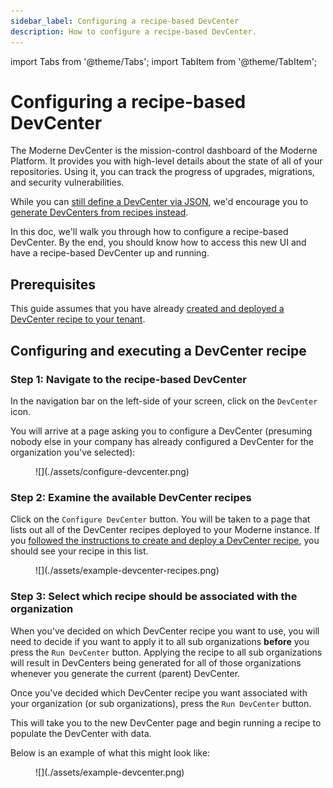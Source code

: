 ```yaml
---
sidebar_label: Configuring a recipe-based DevCenter
description: How to configure a recipe-based DevCenter.
---
```


import Tabs from '@theme/Tabs';
import TabItem from '@theme/TabItem';

# Configuring a recipe-based DevCenter

The Moderne DevCenter is the mission-control dashboard of the Moderne Platform. It provides you with high-level details about the state of all of your repositories. Using it, you can track the progress of upgrades, migrations, and security vulnerabilities.

While you can [still define a DevCenter via JSON](./dev-center.md), we'd encourage you to [generate DevCenters from recipes instead](./creating-a-devcenter-recipe.md). 

In this doc, we'll walk you through how to configure a recipe-based DevCenter. By the end, you should know how to access this new UI and have a recipe-based DevCenter up and running.

## Prerequisites

This guide assumes that you have already [created and deployed a DevCenter recipe to your tenant](./creating-a-devcenter-recipe.md).

## Configuring and executing a DevCenter recipe

### Step 1: Navigate to the recipe-based DevCenter

In the navigation bar on the left-side of your screen, click on the `DevCenter` icon.

You will arrive at a page asking you to configure a DevCenter (presuming nobody else in your company has already configured a DevCenter for the organization you've selected):

<figure>
  ![](./assets/configure-devcenter.png)
  <figcaption></figcaption>
</figure>

### Step 2: Examine the available DevCenter recipes

Click on the `Configure DevCenter` button. You will be taken to a page that lists out all of the DevCenter recipes deployed to your Moderne instance. If you [followed the instructions to create and deploy a DevCenter recipe](./creating-a-devcenter-recipe.md), you should see your recipe in this list.

<figure>
  ![](./assets/example-devcenter-recipes.png)
  <figcaption></figcaption>
</figure>

### Step 3: Select which recipe should be associated with the organization

When you've decided on which DevCenter recipe you want to use, you will need to decide if you want to apply it to all sub organizations **before** you press the `Run DevCenter` button. Applying the recipe to all sub organizations will result in DevCenters being generated for all of those organizations whenever you generate the current (parent) DevCenter.

Once you've decided which DevCenter recipe you want associated with your organization (or sub organizations), press the `Run DevCenter` button.

This will take you to the new DevCenter page and begin running a recipe to populate the DevCenter with data.

Below is an example of what this might look like:

<figure style={{maxWidth: '600px', margin: '0 auto'}}>
  ![](./assets/example-devcenter.png)
  <figcaption></figcaption>
</figure>

